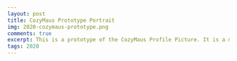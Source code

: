 ```yaml
---
layout: post
title: CozyMaus Prototype Portrait
img: 2020-cozymaus-prototype.png
comments: true
excerpt: This is a prototype of the CozyMaus Profile Picture. It is a more realistic depiction of myself, and there are some features that I would like to reincorporate for a future personal character design - namely the dark hair and thick dark eyebrows.
tags: 2020
---
```

